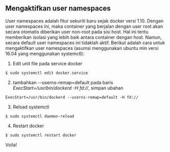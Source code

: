 ## Mengaktifkan user namespaces

User namespaces adalah fitur sekuriti baru sejak docker versi 1.10. Dengan user namespaces ini, maka container yang berjalan dengan user root akan secara otomatis diberikan user non-root pada sisi host. Hal ini tentu memberikan isolasi yang lebih baik antara container dengan host. Namun, secara default user namespaces ini tidaklah aktif. Berikut adalah cara untuk mengaktifkan user namespaces (asumsi menggunakan ubuntu min versi 16.04 yang menggunakan systemctl):

1. Edit unit file pada service docker
  ```
  $ sudo systemctl edit docker.service
  ```

2. tambahkan --userns-remap=default pada baris _ExecStart=/usr/bin/dockerd -H fd://_, simpan ubahan
  ```
  ExecStart=/usr/bin/dockerd --userns-remap=default -H fd://
  ```

3. Reload systemctl
  ```
  $ sudo systemctl daemon-reload
  ```

4. Restart docker
  ```
  $ sudo systemctl restart docker
  ```

Voila!
